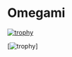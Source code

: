 # Omegami

[![trophy](https://github-profile-trophy.vercel.app/?username=mahdez&no-frame=true&theme=nord)](https://github.com/ryo-ma/github-profile-trophy)


[![trophy](https://readme-stats-cfgj2cxdy.vercel.app/api?username=mahdez&count_private=true&show_icons=true&theme=tokyonight)]


